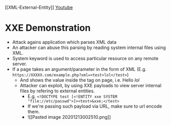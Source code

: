 [[XML-External-Entity]]
[Youtube](https://www.youtube.com/watch?v=urQZZJ8iDB8)

# XXE Demonstration
- Attack agains application which parses XML data
- An attacker can abuse this parsing by reading system internal files using XML.
- System keyword is used to access particular resource on any remote server.
- If a page takes an argument/parameter in the form of XML (E.g. `https://XXXXX.com/example.php?xml=<test>lol</test>`)
	- And shows the value inside the tag on page, i.e. Hello *lol* 
	- Attacker can exploit, by using XXE payloads to view server internal files by refering to external entities.
		- E.g. `<!DOCTYPE test [<!ENTITY xxe SYSTEM "file://etc/passwd">]><test>&xxe;</test>`
		- If we're passing such payload via URL, make sure to url encode them.
		- ![[Pasted image 20201213002510.png]]